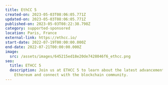 ```yaml
---
title: EthCC 5
created-on: 2023-05-03T08:06:05.771Z
updated-on: 2023-05-03T08:06:05.771Z
published-on: 2023-05-03T08:22:38.798Z
category: supported-sponsored
location: Paris, France
external-link: https://ethcc.io/
start-date: 2022-07-19T00:00:00.000Z
end-date: 2022-07-21T00:00:00.000Z
image:
  src: /assets/images/645215ed18e20de7428046f6_ethcc.png
seo:
  title: ETHCC 5
  description: Join us at ETHCC 5 to learn about the latest advancements in
    Ethereum and connect with the blockchain community.
---
```

